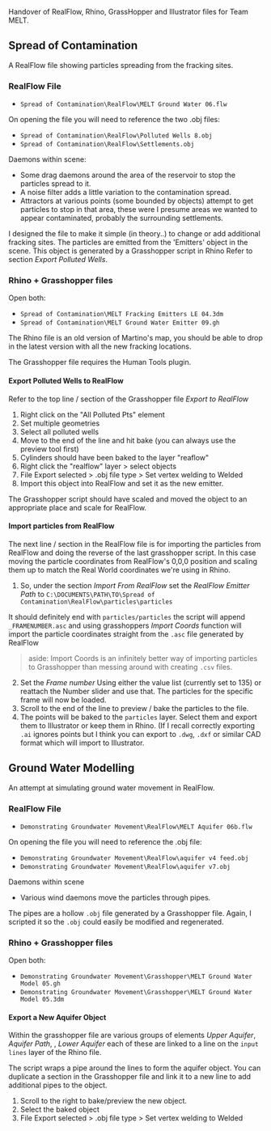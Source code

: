 
Handover of RealFlow, Rhino, GrassHopper and Illustrator files for Team MELT.

## Spread of Contamination

A RealFlow file showing particles spreading from the fracking sites.

### RealFlow File

- `Spread of Contamination\RealFlow\MELT Ground Water 06.flw`

On opening the file you will need to reference the two .obj files:
- `Spread of Contamination\RealFlow\Polluted Wells 8.obj`
- `Spread of Contamination\RealFlow\Settlements.obj`

Daemons within scene:
- Some drag daemons around the area of the reservoir to stop the particles spread to it.
- A noise filter adds a little variation to the contamination spread.
- Attractors at various points (some bounded by objects) attempt to get particles to stop in that area, these were I presume areas we wanted to appear contaminated, probably the surrounding settlements.

I designed the file to make it simple (in theory..) to change or add additional fracking sites. The particles are emitted from the 'Emitters' object in the scene. This object is generated by a Grasshopper script in Rhino Refer to section *Export Polluted Wells*.

### Rhino + Grasshopper files

Open both:
- `Spread of Contamination\MELT Fracking Emitters LE 04.3dm`
- `Spread of Contamination\MELT Ground Water Emitter 09.gh`

The Rhino file is an old version of Martino's map, you should be able to drop in the latest version with all the new fracking locations.

The Grasshopper file requires the Human Tools plugin.

#### Export Polluted Wells to RealFlow

Refer to the top line / section of the Grasshopper file *Export to RealFlow*

1. Right click on the "All Polluted Pts" element 
2. Set multiple geometries
3. Select all polluted wells
4. Move to the end of the line and hit bake (you can always use the preview tool first)
5. Cylinders should have been baked to the layer "reaflow"
6. Right click the "realflow" layer > select objects
7. File Export selected > .obj file type > Set vertex welding to Welded
8. Import this object into RealFlow and set it as the new emitter. 

The Grasshopper script should have scaled and moved the object to an appropriate place and scale for RealFlow.


#### Import particles from RealFlow

The next line / section in the RealFlow file is for importing the particles from RealFlow and doing the reverse of the last grasshopper script. In this case moving the particle coordinates from RealFlow's 0,0,0 position and scaling them up to match the Real World coordinates we're using in Rhino.

1. So, under the section *Import From RealFlow* set the *RealFlow Emitter Path* to 
`C:\DOCUMENTS\PATH\TO\Spread of Contamination\RealFlow\particles\particles`

It should definitely end with `particles/particles` the script will append `_FRAMENUMBER.asc` and using grasshoppers *Import Coords* function will import the particle coordinates straight from the `.asc` file generated by RealFlow

> aside: Import Coords is an infinitely better way of importing particles to Grasshopper than messing around with creating `.csv` files.

2. Set the *Frame number* Using either the value list (currently set to 135) or reattach the Number slider and use that. The particles for the specific frame will now be loaded.
3. Scroll to the end of the line to preview / bake the particles to the file.
4. The points will be baked to the `particles` layer. Select them and export them to Illustrator or keep them in Rhino. (If I recall correctly exporting `.ai` ignores points but I think you can export to `.dwg`, `.dxf` or similar CAD format which will import to Illustrator.


## Ground Water Modelling

An attempt at simulating ground water movement in RealFlow.

### RealFlow File
- `Demonstrating Groundwater Movement\RealFlow\MELT Aquifer 06b.flw`

On opening the file you will need to reference the .obj file:
- `Demonstrating Groundwater Movement\RealFlow\aquifer v4 feed.obj`
- `Demonstrating Groundwater Movement\RealFlow\aquifer v7.obj`

Daemons within scene
- Various wind daemons move the particles through pipes.

The pipes are a hollow `.obj` file generated by a Grasshopper file. Again, I scripted it so the `.obj` could easily be modified and regenerated.

### Rhino + Grasshopper files

Open both:
- `Demonstrating Groundwater Movement\Grasshopper\MELT Ground Water Model 05.gh`
- `Demonstrating Groundwater Movement\Grasshopper\MELT Ground Water Model 05.3dm`

#### Export a New Aquifer Object

Within the grasshopper file are various groups of elements *Upper Aquifer*, *Aquifer Path*, , *Lower Aquifer* each of these are linked to a line on the `input lines` layer of the Rhino file. 

The script wraps a pipe around the lines to form the aquifer object. You can duplicate a section in the Grasshopper file and link it to a new line to add additional pipes to the object.

1. Scroll to the right to bake/preview the new object.
2. Select the baked object
3. File Export selected > .obj file type > Set vertex welding to Welded
